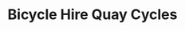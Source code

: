 ---
title: "Bicycle Hire Quay Cycles"
address: "11 North Quay, Drogheda, Louth"
tel: "+353 (0)41 983 4526"
county: "Louth"
category: "Cycling"
type: "Content"
lat: "53.70475769042969"
lng: "-6.364760875701904"
---